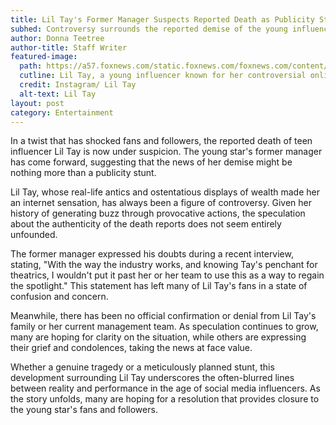 ```yaml
---
title: Lil Tay's Former Manager Suspects Reported Death as Publicity Stunt
subhed: Controversy surrounds the reported demise of the young influencer
author: Donna Teetree
author-title: Staff Writer
featured-image: 
  path: https://a57.foxnews.com/static.foxnews.com/foxnews.com/content/uploads/2023/08/640/320/lil-tay-influencer.jpg?ve=1&tl=1
  cutline: Lil Tay, a young influencer known for her controversial online presence.
  credit: Instagram/ Lil Tay
  alt-text: Lil Tay
layout: post
category: Entertainment
---
```


In a twist that has shocked fans and followers, the reported death of teen influencer Lil Tay is now under suspicion. The young star's former manager has come forward, suggesting that the news of her demise might be nothing more than a publicity stunt.

Lil Tay, whose real-life antics and ostentatious displays of wealth made her an internet sensation, has always been a figure of controversy. Given her history of generating buzz through provocative actions, the speculation about the authenticity of the death reports does not seem entirely unfounded.

The former manager expressed his doubts during a recent interview, stating, "With the way the industry works, and knowing Tay's penchant for theatrics, I wouldn't put it past her or her team to use this as a way to regain the spotlight." This statement has left many of Lil Tay's fans in a state of confusion and concern.

Meanwhile, there has been no official confirmation or denial from Lil Tay's family or her current management team. As speculation continues to grow, many are hoping for clarity on the situation, while others are expressing their grief and condolences, taking the news at face value.

Whether a genuine tragedy or a meticulously planned stunt, this development surrounding Lil Tay underscores the often-blurred lines between reality and performance in the age of social media influencers. As the story unfolds, many are hoping for a resolution that provides closure to the young star's fans and followers.

